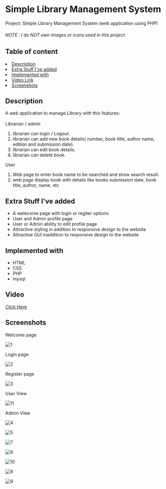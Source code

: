 # Simple Library Management System


<p>Project: Simple Library Management System (web application using PHP)</p>
<h6>NOTE : I do NOT own images or icons used in this project</p>
<h2> Table of content </h2>
<li><a href="#1">Description</a> </li>
<li><a href="#2">Extra Stuff I've added</a></li>
<li><a href="#3">Implemented with </a></li>
<li><a href="#4">Video Link </a></li>
<li><a href="#5">Screenshots </a></li>

<h2 id ="1"> Description </h2>
A web application to manage Library with this features: <br><br>
Librarian / admin

<ol type="1">
    <li>librarian can login / Logout.</li>
    <li>librarian can add new book details( number, book title, author name, edition and
        submission date).</li>
    <li>librarian can edit book details.</li>
    <li>librarian can delete book.</li>
</ol>

User

<ol type="1"> 
    <li>Web page to enter book name to be searched and show search result.        </li>
    <li>web page display book with details like books submission date, book title, author, name, etc</li>

</ol>

<h2 id="2"> Extra Stuff I've added </h2> 
<ul>
    <li>A welecome page with login or regiter options</li>
    <li>User and Admin profile page</li>
    <li>User or Admin ability to edit profile page</li>
    <li>Attractive styling in addition to responsive design to the website</li>
    <li>Attractive GUI inaddition to responsive design to the website</li>
</ul>


<h2 id ="3"> Implemented with </h2>
<ul>
<li>HTML</li>
<li>CSS</li>
<li>PHP</li>
<li>mysql</li>
</ul>


<h2 id="4"> Video </h2> 
<a href="https://drive.google.com/file/d/1-BqfCtPz3GnbmF49F3_atBadrd1Q03yF/view?usp=sharing">Click Here</a>

<h2 id="5"> Screenshots </h2>
<p>Welcome page</p>

![1](https://user-images.githubusercontent.com/68401001/193232637-f231412f-079d-4907-af49-890f92231c7a.PNG)
<br>

<p>Login page</p>

![2](https://user-images.githubusercontent.com/68401001/193232690-0ed499ad-7e00-412b-b59b-c954ec90301a.PNG)
<br>

<p>Register page</p>

![3](https://user-images.githubusercontent.com/68401001/193232724-e9a467fc-70ef-4633-ba61-390923cbc40a.PNG)
<br>

<p>User View</p>

![11](https://user-images.githubusercontent.com/68401001/193232818-b4cfdeef-6bf3-4b56-8673-3b195bda9d7f.PNG)
<br>

<p>Admin View</p>

![4](https://user-images.githubusercontent.com/68401001/193232857-0d0a4eb8-6f62-4be0-8161-d22076dcf89b.PNG)
<br>

![5](https://user-images.githubusercontent.com/68401001/193232884-176aafae-0f90-44a1-b09d-0b1cbed15339.PNG)
<br>

![7](https://user-images.githubusercontent.com/68401001/193232945-3545aa2b-aab6-415f-bac6-effd7a2a970f.PNG)
<br>

![6](https://user-images.githubusercontent.com/68401001/193232999-11501db8-142e-4509-82b2-ba86080861b0.PNG)
<br>

![10](https://user-images.githubusercontent.com/68401001/193233051-ba9f1595-f45b-4dfe-820f-a90cf48b4575.PNG)
<br>

![8](https://user-images.githubusercontent.com/68401001/193233089-564a8ced-209f-4c09-885d-c5189d8bcfdd.PNG)
<br>

![9](https://user-images.githubusercontent.com/68401001/193233121-e9aa2f5b-94c0-44dd-b8ff-106d06a140df.PNG)
<br>

